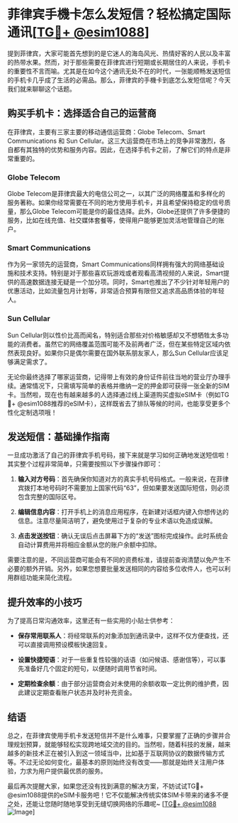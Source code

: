 # 菲律宾手機卡怎么发短信？轻松搞定国际通讯[[TG💪+ @esim1088](https://t.me/s/esim1088)]

提到菲律宾，大家可能首先想到的是它迷人的海岛风光、热情好客的人民以及丰富的热带水果。然而，对于那些需要在菲律宾进行短期或长期居住的人来说，手机卡的重要性不言而喻。尤其是在如今这个通讯无处不在的时代，一张能顺畅发送短信的手机卡几乎成了生活的必需品。那么，菲律宾的手機卡到底怎么发短信呢？今天我们就来聊聊这个话题。

## 购买手机卡：选择适合自己的运营商

在菲律宾，主要有三家主要的移动通信运营商：Globe Telecom、Smart Communications 和 Sun Cellular。这三大运营商在市场上的竞争非常激烈，各自都有其独特的优势和服务内容。因此，在选择手机卡之前，了解它们的特点是非常重要的。

### Globe Telecom
Globe Telecom是菲律宾最大的电信公司之一，以其广泛的网络覆盖和多样化的服务著称。如果你经常需要在不同的地方使用手机卡，并且希望保持稳定的信号质量，那么Globe Telecom可能是你的最佳选择。此外，Globe还提供了许多便捷的服务，比如在线充值、社交媒体套餐等，使得用户能够更加灵活地管理自己的账户。

### Smart Communications
作为另一家领先的运营商，Smart Communications同样拥有强大的网络基础设施和技术支持。特别是对于那些喜欢玩游戏或者观看高清视频的人来说，Smart提供的高速数据连接无疑是一个加分项。同时，Smart也推出了不少针对年轻用户的优惠活动，比如流量包月计划等，非常适合预算有限但又追求高品质体验的年轻人。

### Sun Cellular
Sun Cellular则以性价比高而闻名，特别适合那些对价格敏感却又不想牺牲太多功能的消费者。虽然它的网络覆盖范围可能不及前两者广泛，但在某些特定区域内依然表现良好。如果你只是偶尔需要在国外联系朋友家人，那么Sun Cellular应该足够满足需求了。

无论你最终选择了哪家运营商，记得带上有效的身份证件前往当地的营业厅办理手续。通常情况下，只需填写简单的表格并缴纳一定的押金即可获得一张全新的SIM卡。当然啦，现在也有越来越多的人选择通过线上渠道购买虚拟eSIM卡（例如TG💪+ @esim1088推荐的eSIM卡），这样既省去了排队等候的时间，也能享受更多个性化定制选项哦！

## 发送短信：基础操作指南

一旦成功激活了自己的菲律宾手机号码，接下来就是学习如何正确地发送短信啦！其实整个过程非常简单，只需要按照以下步骤操作即可：

1. **输入对方号码**：首先确保你知道对方的真实手机号码格式。一般来说，在菲律宾拨打本地号码时不需要加上国家代码“63”，但如果要发送国际短信，则必须包含完整的国际区号。
   
2. **编辑信息内容**：打开手机上的消息应用程序，在新建对话框内键入你想传达的信息。注意尽量简洁明了，避免使用过于复杂的专业术语以免造成误解。

3. **点击发送按钮**：确认无误后点击屏幕下方的“发送”图标完成操作。此时系统会自动计算费用并将相应金额从您的账户余额中扣除。

需要注意的是，不同运营商可能会有不同的资费标准，请提前查询清楚以免产生不必要的额外开销。另外，如果您想要批量发送相同的内容给多位收件人，也可以利用群组功能来简化流程。

## 提升效率的小技巧

为了提高日常沟通效率，这里还有一些实用的小贴士供参考：

- **保存常用联系人**：将经常联系的对象添加到通讯录中，这样不仅方便查找，还可以直接调用预设模板快速回复。
  
- **设置快捷短语**：对于一些重复性较强的话语（如问候语、感谢信等），可以事先准备好几个固定的短句，以便随时调用节省时间。

- **定期检查余额**：由于部分运营商会对未使用的余额收取一定比例的维护费，因此建议定期查看账户状态并及时补充资金。

## 结语

总之，在菲律宾使用手机卡发送短信并不是什么难事，只要掌握了正确的步骤并合理规划预算，就能够轻松实现跨地域交流的目的。当然啦，随着科技的发展，越来越多的新技术正在被引入到这一领域当中，比如基于互联网协议的数据传输方式等。不过无论如何变化，最基本的原则始终没有改变——那就是始终关注用户体验，力求为用户提供最优质的服务。

最后再次提醒大家，如果您还没有找到满意的解决方案，不妨试试TG💪+ @esim1088提供的eSIM卡服务吧！它不仅能解决传统实体SIM卡带来的诸多不便之处，还能让您随时随地享受到无缝切换网络的乐趣呢~ [[TG💪+ @esim1088](https://t.me/s/esim1088) ![Image](https://i.postimg.cc/4NQfJmqS/Snipaste-2025-05-13-00-14-12.png)]